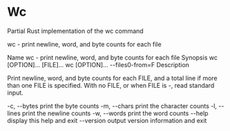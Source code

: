 # Wc

Partial Rust implementation of the wc command

wc - print newline, word, and byte counts for each file

Name
wc - print newline, word, and byte counts for each file
Synopsis
wc [OPTION]... [FILE]...
wc [OPTION]... --files0-from=F
Description

Print newline, word, and byte counts for each FILE, and a total line if more than one FILE is specified. With no FILE, or when FILE is -, read standard input.

-c, --bytes
    print the byte counts
-m, --chars
    print the character counts
-l, --lines
    print the newline counts
-w, --words
    print the word counts
--help
    display this help and exit
--version
    output version information and exit

